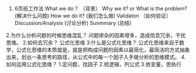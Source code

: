 1. 6页纸工作法
What we do？ （背景）
Why we it? or What is the problem?(解决什么问题)
How we do it? (我们怎么做)
Validaton （如何验证）
Discussion/Analysis (讨论分析)
Sunmmary (总结)

2.为什么分析问题的时候思维混乱？
问题掺杂的因素增多，造成信息冗余，干扰思维。
2.如何去冗余？
公式化思维
3.什么是公式化思维？
公式化思维来自于数学，公式化思维的本质就是，就是把构成问题的因素以最简化，最简洁的方式抽象出来，划出一条思考的路径，从公式中的每一个因子入手做分析的思维模式。
4.如何运用公式化思维？
1.定问题，找因子
2.梳逻辑，列公式
3.依变量，思执行

